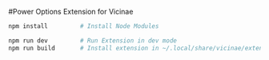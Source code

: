 #Power Options Extension for Vicinae

```bash
npm install         # Install Node Modules
```

```bash
npm run dev         # Run Extension in dev mode
npm run build       # Install extension in ~/.local/share/vicinae/extensions
```
